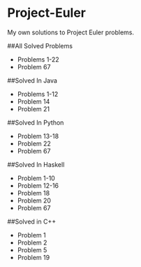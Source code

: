 # Project-Euler
My own solutions to Project Euler problems. 

##All Solved Problems
 - Problems 1-22
 - Problem 67
 
##Solved In Java
 - Problems 1-12
 - Problem 14
 - Problem 21

##Solved In Python
 - Problem 13-18
 - Problem 22
 - Problem 67

##Solved In Haskell
 - Problem 1-10
 - Problem 12-16
 - Problem 18
 - Problem 20
 - Problem 67
 
##Solved in C++
 - Problem 1
 - Problem 2
 - Problem 5
 - Problem 19
